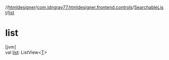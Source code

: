 //[htmldesigner](../../../index.md)/[com.jdngray77.htmldesigner.frontend.controls](../index.md)/[SearchableList](index.md)/[list](list.md)

# list

[jvm]\
val [list](list.md): ListView&lt;[T](index.md)&gt;
